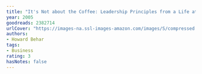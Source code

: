 ```yaml
---
title: "It's Not about the Coffee: Leadership Principles from a Life at Starbucks"
year: 2005
goodreads: 2382714
urlCover: "https://images-na.ssl-images-amazon.com/images/S/compressed.photo.goodreads.com/books/1442470281i/2382714.jpg"
authors:
- Howard Behar
tags:
- Business
rating: 3
hasNotes: false
---
```

